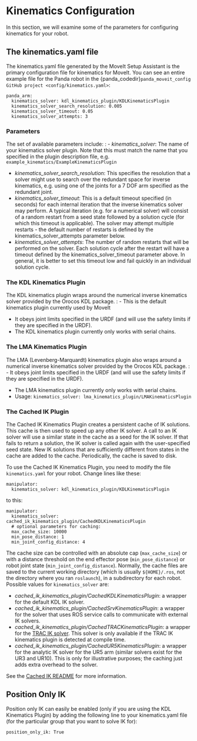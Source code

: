 # Kinematics Configuration

In this section, we will examine some of the parameters for configuring kinematics for your robot.

## The kinematics.yaml file

The kinematics.yaml file generated by the MoveIt Setup Assistant is the primary configuration file for kinematics for MoveIt. You can see an entire example file for the Panda robot in the {panda_codedir}`panda_moveit_config GitHub project <config/kinematics.yaml>`:

```
panda_arm:
  kinematics_solver: kdl_kinematics_plugin/KDLKinematicsPlugin
  kinematics_solver_search_resolution: 0.005
  kinematics_solver_timeout: 0.05
  kinematics_solver_attempts: 3
```

### Parameters

The set of available parameters include:
: - *kinematics_solver*: The name of your kinematics solver plugin. Note that this must match the name that you specified in the plugin description file, e.g. `example_kinematics/ExampleKinematicsPlugin`
  - *kinematics_solver_search_resolution*: This specifies the resolution that a solver might use to search over the redundant space for inverse kinematics, e.g. using one of the joints for a 7 DOF arm specified as the redundant joint.
  - *kinematics_solver_timeout*: This is a default timeout specified (in seconds) for each internal iteration that the inverse kinematics solver may perform. A typical iteration (e.g. for a numerical solver) will consist of a random restart from a seed state followed by a solution cycle (for which this timeout is applicable). The solver may attempt multiple restarts - the default number of restarts is defined by the kinematics_solver_attempts parameter below.
  - *kinematics_solver_attempts*: The number of random restarts that will be performed on the solver. Each solution cycle after the restart will have a timeout defined by the kinematics_solver_timeout parameter above. In general, it is better to set this timeout low and fail quickly in an individual solution cycle.

### The KDL Kinematics Plugin

The KDL kinematics plugin wraps around the numerical inverse kinematics solver provided by the Orocos KDL package.
: - This is the default kinematics plugin currently used by MoveIt
  - It obeys joint limits specified in the URDF (and will use the safety limits if they are specified in the URDF).
  - The KDL kinematics plugin currently only works with serial chains.

### The LMA Kinematics Plugin

The LMA (Levenberg-Marquardt) kinematics plugin also wraps around a numerical inverse kinematics solver provided by the Orocos KDL package.
: - It obeys joint limits specified in the URDF (and will use the safety limits if they are specified in the URDF).
  - The LMA kinematics plugin currently only works with serial chains.
  - Usage: `kinematics_solver: lma_kinematics_plugin/LMAKinematicsPlugin`

### The Cached IK Plugin

The Cached IK Kinematics Plugin creates a persistent cache of IK solutions. This cache is then used to speed up any other IK solver. A call to an IK solver will use a similar state in the cache as a seed for the IK solver. If that fails to return a solution, the IK solver is called again with the user-specified seed state. New IK solutions that are sufficiently different from states in the cache are added to the cache. Periodically, the cache is saved to disk.

To use the Cached IK Kinematics Plugin, you need to modify the file `kinematics.yaml` for your robot. Change lines like these:

```
manipulator:
  kinematics_solver: kdl_kinematics_plugin/KDLKinematicsPlugin
```

to this:

```
manipulator:
  kinematics_solver: cached_ik_kinematics_plugin/CachedKDLKinematicsPlugin
  # optional parameters for caching:
  max_cache_size: 10000
  min_pose_distance: 1
  min_joint_config_distance: 4
```

The cache size can be controlled with an absolute cap (`max_cache_size`) or with a distance threshold on the end effector pose (`min_pose_distance`) or robot joint state (`min_joint_config_distance`). Normally, the cache files are saved to the current working directory (which is usually `${HOME}/.ros`, not the directory where you ran `roslaunch`), in a subdirectory for each robot. Possible values for `kinematics_solver` are:

- *cached_ik_kinematics_plugin/CachedKDLKinematicsPlugin*: a wrapper for the default KDL IK solver.
- *cached_ik_kinematics_plugin/CachedSrvKinematicsPlugin*: a wrapper for the solver that uses ROS service calls to communicate with external IK solvers.
- *cached_ik_kinematics_plugin/CachedTRACKinematicsPlugin*: a wrapper for the [TRAC IK solver](https://bitbucket.org/traclabs/trac_ik). This solver is only available if the TRAC IK kinematics plugin is detected at compile time.
- *cached_ik_kinematics_plugin/CachedUR5KinematicsPlugin*: a wrapper for the analytic IK solver for the UR5 arm (similar solvers exist for the UR3 and UR10). This is only for illustrative purposes; the caching just adds extra overhead to the solver.

See the [Cached IK README](https://github.com/ros-planning/moveit/blob/master/moveit_kinematics/cached_ik_kinematics_plugin/README.md) for more information.

## Position Only IK

Position only IK can easily be enabled (only if you are using the KDL Kinematics Plugin) by adding the following line to your kinematics.yaml file (for the particular group that you want to solve IK for):

```
position_only_ik: True
```
